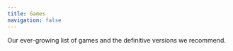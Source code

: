 ```yaml
---
title: Games
navigation: false
---
```


Our ever-growing list of games and the definitive versions we recommend.
